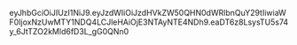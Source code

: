 eyJhbGciOiJIUzI1NiJ9.eyJzdWIiOiJzdHVkZW50QHN0dWRlbnQuY29tIiwiaWF0IjoxNzUwMTY1NDQ4LCJleHAiOjE3NTAyNTE4NDh9.eaDT6z8LsysTU5s74y_6JtTZO2kMld6fD3L_gG0QNn0